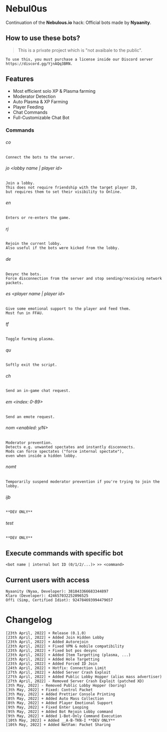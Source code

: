 # Nebul0us

Continuation of the **Nebulous.io** hack: Official bots made by **Nyaanity**.

## How to use these bots?

> This is a private project which is "not avaibale to the public".

    To use this, you must purchase a license inside our Discord server https://discord.gg/YjnAQq3BRN.

## Features

-   Most efficient solo XP & Plasma farming
-   Moderator Detection
-   Auto Plasma & XP Farming
-   Player Feeding
-   Chat Commands
-   Full-Customizable Chat Bot

### Commands

###### co

    Connect the bots to the server.

###### jo <lobby name | player id>

    Join a lobby.
    This does not require friendship with the target player ID,
    but requires them to set their visibility to Online.

###### en

    Enters or re-enters the game.

###### rj

    Rejoin the current lobby.
    Also useful if the bots were kicked from the lobby.

###### de

    Desync the bots.
    Force disconnection from the server and stop sending/receiving network packets.

###### es <player name | player id>

    Give some emotional support to the player and feed them.
    Most fun in FFAU.

###### tf

    Toggle farming plasma.

###### qu

    Softly exit the script.

###### ch <message>

    Send an in-game chat request.

###### em <index: 0-89>

    Send an emote request.

###### nom <max spectators> <max players> <enabled: y/N>

    Moderator prevention.
    Detects e.g. unwanted spectates and instantly disconnects.
    Mods can force spectates ("force internal spectate"),
    even when inside a hidden lobby.

###### nomt <timeout>

    Temporarily suspend moderator prevention if you're trying to join the lobby.

###### ijb <token>

    **DEV ONLY**

###### test

    **DEV ONLY**

## Execute commands with specific bot

    <bot name | internal bot ID (0/1/2/...)> >> <command>

## Current users with access

    Nyaanity (Nyaa, Developer): 381843366683344897
    Klaro (Developer): 424657032252096525
    Offi (Simp, Certified Idiot): 924784693994479657

# Changelog

    [23th April, 2022] + Release (0.1.0)
    [23th April, 2022] + Added Join Hidden Lobby
    [23th April, 2022] + Added Autorejoin
    [23th April, 2022] + Fixed VPN & mobile compatibility
    [23th April, 2022] + Fixed bot pos desync
    [23th April, 2022] + Added Item Targetting (plasma, ...)
    [23th April, 2022] + Added Hole Targetting
    [23th April, 2022] + Added Forced ID Join
    [24th April, 2022] + Hotfix: Connection Limit
    [27th April, 2022] + Added Server Crash Exploit
    [27th April, 2022] + Added Public Lobby Hopper (alias mass advertiser)
    [27th April, 2022] - Removed Server Crash Exploit (patched XD)
    [3th May, 2022] - Removed Public Lobby Hopper (boring)
    [3th May, 2022] + Fixed: Control Packet
    [3th May, 2022] + Added Prettier Console Printing
    [8th May, 2022] + Added Auto Mass Collection
    [8th May, 2022] + Added Player Emotional Support
    [9th May, 2022] + Fixed Enter Looping
    [9th May, 2022] + Added Bot Rejoin Lobby command
    [9th May, 2022] + Added 1-Bot-Only Command Execution
    [10th May, 2022] + Added __A-B-TKN-I **DEV ONLY**
    [10th May, 2022] + Added NetFam: Packet Sharing
